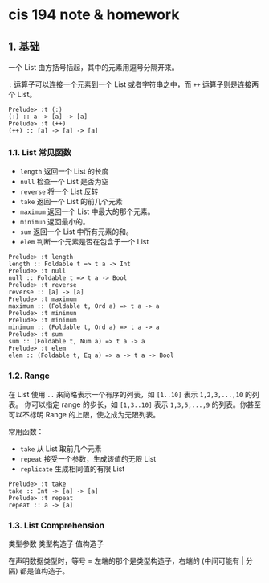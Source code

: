 # cis 194 note & homework

## 1. 基础

一个 List 由方括号括起，其中的元素用逗号分隔开来。

`:` 运算子可以连接一个元素到一个 List 或者字符串之中，而 `++` 运算子则是连接两个 List。

```shell script
Prelude> :t (:)
(:) :: a -> [a] -> [a]
Prelude> :t (++)
(++) :: [a] -> [a] -> [a]
```

### 1.1. List 常见函数

* `length` 返回一个 List 的长度
* `null` 检查一个 List 是否为空
* `reverse` 将一个 List 反转
* `take` 返回一个 List 的前几个元素
* `maximum` 返回一个 List 中最大的那个元素。 
* `minimun` 返回最小的。
* `sum` 返回一个 List 中所有元素的和。
* `elem` 判断一个元素是否在包含于一个 List

```shell script
Prelude> :t length
length :: Foldable t => t a -> Int
Prelude> :t null
null :: Foldable t => t a -> Bool
Prelude> :t reverse
reverse :: [a] -> [a]
Prelude> :t maximum
maximum :: (Foldable t, Ord a) => t a -> a
Prelude> :t minimun
Prelude> :t minimum
minimum :: (Foldable t, Ord a) => t a -> a
Prelude> :t sum
sum :: (Foldable t, Num a) => t a -> a
Prelude> :t elem
elem :: (Foldable t, Eq a) => a -> t a -> Bool
```

### 1.2. Range

在 List 使用 `..` 来简略表示一个有序的列表，如 `[1..10]` 表示 `1,2,3,...,10` 的列表。
你可以指定 range 的步长，如 `[1,3..10]` 表示 `1,3,5,...,9` 的列表。你甚至可以不标明 Range 的上限，使之成为无限列表。

常用函数：
* `take` 从 List 取前几个元素 
* `repeat` 接受一个参数，生成该值的无限 List 
* `replicate` 生成相同值的有限 List

```shell script
Prelude> :t take
take :: Int -> [a] -> [a]
Prelude> :t repeat
repeat :: a -> [a]
```

### 1.3. List Comprehension


类型参数 类型构造子 值构造子

在声明数据类型时，等号 = 左端的那个是类型构造子，右端的 (中间可能有 | 分隔) 都是值构造子。